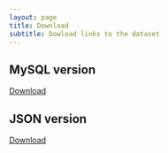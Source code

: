 ```yaml
---
layout: page
title: Download
subtitle: Dowload links to the dataset
---
```


## MySQL version
[Download](/dataset/cve_data.sql)

## JSON version
[Download](/dataset/cve_data.json)